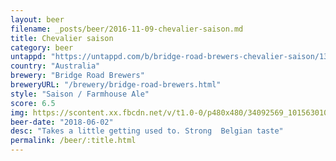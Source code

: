 ```yaml
---
layout: beer
filename: _posts/beer/2016-11-09-chevalier-saison.md
title: Chevalier saison
category: beer
untappd: "https://untappd.com/b/bridge-road-brewers-chevalier-saison/13196"
country: "Australia"
brewery: "Bridge Road Brewers"
breweryURL: "/brewery/bridge-road-brewers.html"
style: "Saison / Farmhouse Ale"
score: 6.5
img: https://scontent.xx.fbcdn.net/v/t1.0-0/p480x480/34092569_10156301077293745_9075028427706204160_n.jpg?_nc_cat=0&oh=c2c7b3368891e11d248a984f09a0fe21&oe=5BBC75AB
beer-date: "2018-06-02"
desc: "Takes a little getting used to. Strong  Belgian taste"
permalink: /beer/:title.html
---
```

